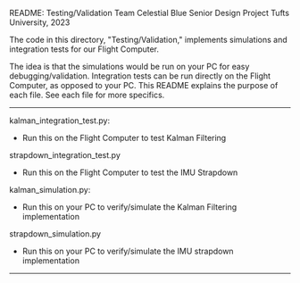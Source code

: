 README: Testing/Validation
Team Celestial Blue
Senior Design Project
Tufts University, 2023

The code in this directory, "Testing/Validation," implements simulations and integration tests for our Flight Computer. 

The idea is that the simulations would be run on your PC for easy debugging/validation. Integration tests can be run directly on the Flight Computer, as opposed to your PC. This README explains the purpose of each file. See each file for more specifics. 

---------------------------------------------------------------------------------------------------

kalman_integration_test.py:
- Run this on the Flight Computer to test Kalman Filtering

strapdown_integration_test.py
- Run this on the Flight Computer to test the IMU Strapdown

kalman_simulation.py:
- Run this on your PC to verify/simulate the Kalman Filtering implementation

strapdown_simulation.py
- Run this on your PC to verify/simulate the IMU strapdown implementation

---------------------------------------------------------------------------------------------------
